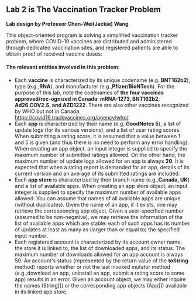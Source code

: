 ## Lab 2 is The Vaccination Tracker Problem
**Lab design by Professor Chen-Wei(Jackie) Wang**

This object-oriented program is solving a simplified vaccination tracker problem, where COVID-19 vaccines are distributed and administered through dedicated vaccination sites, and registered patients are able to obtain proof of received vaccine doses:

#### **The relevant entities involved in this problem:**
- Each **vaccine** is characterized by its unique codename (e.g.,**BNT162b2**), type (e.g.,**RNA**), and manufacturer (e.g.,**Pfizer/BioNTech**). For the purpose of this lab, note the codenames of **the four vaccines approved/rec-ognized in Canada: mRNA-1273, BNT162b2, Ad26.COV2.S, and AZD1222**. There are also other vaccines recognized by WHO but not in Canada: https://covid19.trackvaccines.org/agency/who/.
- Each **app** is characterized by their name (e.g.,**GoodNotes 5**), a list of update logs (for its various versions), and a list of user rating scores. When submitting a rating score, it is assumed that a value between 1 and 5 is given (and thus there is no need to perform any error handling). When creating an app object, an input integer is supplied to specify the maximum number of submitted ratings allowed. On the other hand, the maximum number of update logs allowed for an app is always **20**. It is expected that when a rating report is demanded for an app, details of its current version and an average of its submitted ratings are included.
- Each **app store** is characterized by their branch name (e.g.,**Canada, UK**) and a list of available apps. When creating an app store object, an input integer is supplied to specify the maximum number of available apps allowed. You can assume that names of all available apps are unique (without duplicates). Given the name of an app, if it exists, one may retrieve the corresponding app object. Given a user-specified number (assumed to be non-negative), we may retrieve the information of the list of available apps which are stable: each of such apps has its number of updates at least as many as (larger than or equal to) the specified input number.
- Each registered account is characterized by its account owner name, the store it is linked to, the list of downloaded apps, and its status. The maximum number of downloads allowed for an app account is always 50. An account's status (represented by the return value of the **toString** method) reports whether or not the last invoked mutator method (e.g.,download an app, uninstall an app, submit a rating score to some app) results in an error. Given an account object, we may either inquire the names (String[]) or the corresponding app objects (App[]) available in its linked app store.
